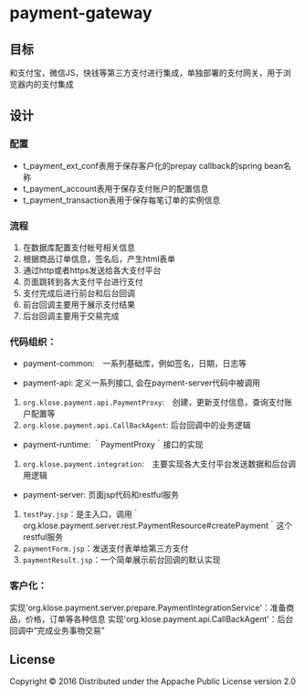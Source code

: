 # payment-gateway
## 目标
和支付宝，微信JS，快钱等第三方支付进行集成，单独部署的支付网关，用于浏览器内的支付集成

## 设计

### 配置
* t_payment_ext_conf表用于保存客户化的prepay callback的spring bean名称
* t_payment_account表用于保存支付账户的配置信息
* t_payment_transaction表用于保存每笔订单的实例信息

### 流程
1. 在数据库配置支付帐号相关信息
2. 根据商品订单信息，签名后，产生html表单
3. 通过http或者https发送给各大支付平台
4. 页面跳转到各大支付平台进行支付
5. 支付完成后进行前台和后台回调
6. 前台回调主要用于展示支付结果
7. 后台回调主要用于交易完成

### 代码组织：
* payment-common:　一系列基础库，例如签名，日期，日志等

* payment-api: 定义一系列接口, 会在payment-server代码中被调用　
1. `org.klose.payment.api.PaymentProxy`:　创建，更新支付信息，查询支付账户配置等
2. `org.klose.payment.api.CallBackAgent`: 后台回调中的业务逻辑

* payment-runtime: ｀PaymentProxy｀接口的实现　
1. `org.klose.payment.integration`:　主要实现各大支付平台发送数据和后台调用逻辑

* payment-server: 页面jsp代码和restful服务
1. `testPay.jsp`：是主入口，调用｀org.klose.payment.server.rest.PaymentResource#createPayment｀这个restful服务
2. `paymentForm.jsp`：发送支付表单给第三方支付
3. `paymentResult.jsp`：一个简单展示前台回调的默认实现


### 客户化：

实现'org.klose.payment.server.prepare.PaymentIntegrationService'：准备商品，价格，订单等各种信息
实现'org.klose.payment.api.CallBackAgent'：后台回调中“完成业务事物交易”


## License
Copyright ©  2016 
Distributed under the Appache Public License version 2.0
